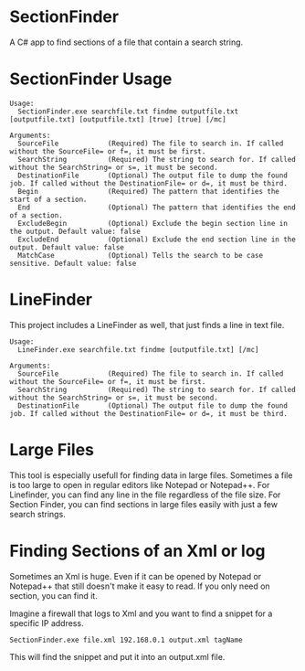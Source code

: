 # SectionFinder
A C# app to find sections of a file that contain a search string.

# SectionFinder Usage
```
Usage:
  SectionFinder.exe searchfile.txt findme outputfile.txt [outputfile.txt] [outputfile.txt] [true] [true] [/mc]

Arguments:
  SourceFile            (Required) The file to search in. If called without the SourceFile= or f=, it must be first.
  SearchString          (Required) The string to search for. If called without the SearchString= or s=, it must be second.
  DestinationFile       (Optional) The output file to dump the found job. If called without the DestinationFile= or d=, it must be third.
  Begin                 (Required) The pattern that identifies the start of a section.
  End                   (Optional) The pattern that identifies the end of a section.
  ExcludeBegin          (Optional) Exclude the begin section line in the output. Default value: false
  ExcludeEnd            (Optional) Exclude the end section line in the output. Default value: false
  MatchCase             (Optional) Tells the search to be case sensitive. Default value: false
```

# LineFinder
This project includes a LineFinder as well, that just finds a line in text file.
```
Usage:
  LineFinder.exe searchfile.txt findme [outputfile.txt] [/mc]

Arguments:
  SourceFile            (Required) The file to search in. If called without the SourceFile= or f=, it must be first.
  SearchString          (Required) The string to search for. If called without the SearchString= or s=, it must be second.
  DestinationFile       (Optional) The output file to dump the found job. If called without the DestinationFile= or d=, it must be third.
```

# Large Files

This tool is especially usefull for finding data in large files. Sometimes a file is too large to open in regular editors like Notepad or Notepad++. For Linefinder, you can find any line in the file regardless of the file size. For Section Finder, you can find sections in large files easily with just a few search strings.

# Finding Sections of an Xml or log

Sometimes an Xml is huge. Even if it can be opened by Notepad or Notepad++ that still doesn't make it easy to read. If you only need on section, you can find it.

Imagine a firewall that logs to Xml and you want to find a snippet for a specific IP address.

```SectionFinder.exe file.xml 192.168.0.1 output.xml tagName```

This will find the snippet and put it into an output.xml file.
